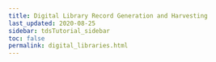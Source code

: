 ```yaml
---
title: Digital Library Record Generation and Harvesting
last_updated: 2020-08-25
sidebar: tdsTutorial_sidebar
toc: false
permalink: digital_libraries.html
---
```

